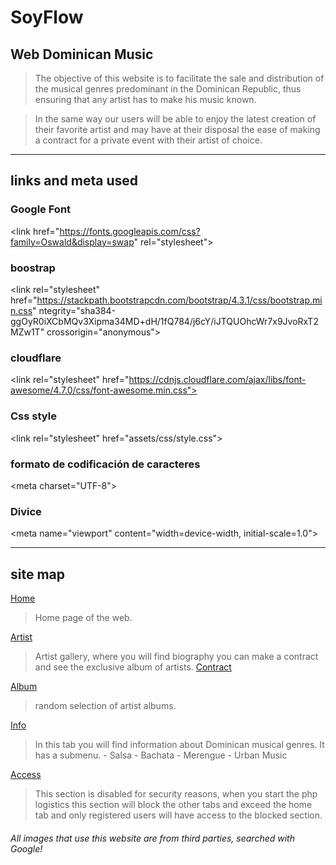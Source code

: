 # SoyFlow
## Web Dominican Music
>The objective of this website is to facilitate the sale and distribution of the musical genres predominant in the Dominican Republic, thus ensuring that any artist has to make his music known.

>In the same way our users will be able to enjoy the latest creation of their favorite artist and may have at their disposal the ease of making a contract for a private event with their artist of choice.
___
## links and meta used
### Google Font
 \<link href="https://fonts.googleapis.com/css?family=Oswald&display=swap" rel="stylesheet">

### boostrap
\<link rel="stylesheet" href="https://stackpath.bootstrapcdn.com/bootstrap/4.3.1/css/bootstrap.min.css"
                ntegrity="sha384-ggOyR0iXCbMQv3Xipma34MD+dH/1fQ784/j6cY/iJTQUOhcWr7x9JvoRxT2MZw1T" crossorigin="anonymous">
### cloudflare
\<link rel="stylesheet" href="https://cdnjs.cloudflare.com/ajax/libs/font-awesome/4.7.0/css/font-awesome.min.css">

### Css style
\<link rel="stylesheet" href="assets/css/style.css">

### formato de codificación de caracteres
\<meta charset="UTF-8">

### Divice
\<meta name="viewport" content="width=device-width, initial-scale=1.0">
___
## site map
[Home]("index.html")
>Home page of the web.

[Artist]("artist.html")
>Artist gallery, where you will find biography you can make a contract and see the exclusive album of artists.
[Contract]("Contract.html")

[Album]("Albums.html") 
> random selection of artist albums.

[Info]("Info.html")
> In this tab you will find information about Dominican musical genres. It has a submenu.
    - Salsa
    - Bachata
    - Merengue
    - Urban Music

[Access]("access.html")
>This section is disabled for security reasons, when you start the php logistics this section will block the other tabs and exceed the home tab and only registered users will have access to the blocked section.

###### All images that use this website are from third parties, searched with Google!


